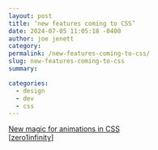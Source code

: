 ```yaml
---
layout: post
title: ‘new features coming to CSS’
date: 2024-07-05 11:05:18 -0400
author: joe jenett
category: 
permalink: /new-features-coming-to-css/
slug: new-features-coming-to-css
summary: 

categories:
  - design
  - dev
  - css
---
```

<a title="New magic for animations in CSS | Chase McCoy" href="https://chsmc.org/2024/05/css-animations/">New magic for animations in CSS</a><br>[<a href="https://pinboard.in/u:zero1infinity">zero1infinity</a>]

<a style="display:none;" href="https://brid.gy/publish/mastodon"><small>(cross-posted to mastodon)</small></a>